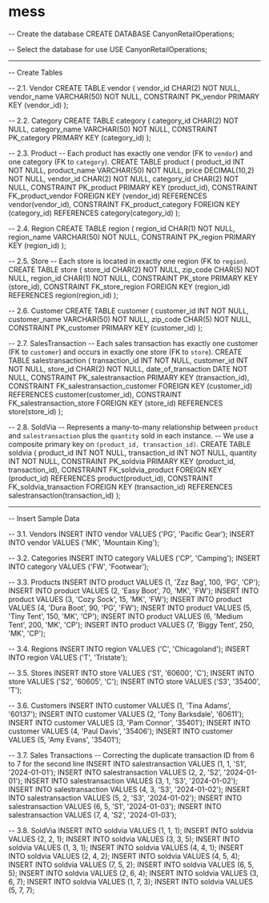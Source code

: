 # mess
-- Create the database
CREATE DATABASE CanyonRetailOperations;

-- Select the database for use
USE CanyonRetailOperations;

---

-- Create Tables

-- 2.1. Vendor
CREATE TABLE vendor (
    vendor_id   CHAR(2)       NOT NULL,
    vendor_name VARCHAR(50)   NOT NULL,
    CONSTRAINT PK_vendor PRIMARY KEY (vendor_id)
);

-- 2.2. Category
CREATE TABLE category (
    category_id   CHAR(2)       NOT NULL,
    category_name VARCHAR(50)   NOT NULL,
    CONSTRAINT PK_category PRIMARY KEY (category_id)
);

-- 2.3. Product
-- Each product has exactly one vendor (FK to `vendor`) and one category (FK to `category`).
CREATE TABLE product (
    product_id     INT           NOT NULL,
    product_name   VARCHAR(50)   NOT NULL,
    price          DECIMAL(10,2) NOT NULL,
    vendor_id      CHAR(2)       NOT NULL,
    category_id    CHAR(2)       NOT NULL,
    CONSTRAINT PK_product PRIMARY KEY (product_id),
    CONSTRAINT FK_product_vendor 
        FOREIGN KEY (vendor_id) REFERENCES vendor(vendor_id),
    CONSTRAINT FK_product_category
        FOREIGN KEY (category_id) REFERENCES category(category_id)
);

-- 2.4. Region
CREATE TABLE region (
    region_id   CHAR(1)       NOT NULL,
    region_name VARCHAR(50)   NOT NULL,
    CONSTRAINT PK_region PRIMARY KEY (region_id)
);

-- 2.5. Store
-- Each store is located in exactly one region (FK to `region`).
CREATE TABLE store (
    store_id   CHAR(2)      NOT NULL,
    zip_code   CHAR(5)      NOT NULL,
    region_id  CHAR(1)      NOT NULL,
    CONSTRAINT PK_store PRIMARY KEY (store_id),
    CONSTRAINT FK_store_region
        FOREIGN KEY (region_id) REFERENCES region(region_id)
);

-- 2.6. Customer
CREATE TABLE customer (
    customer_id   INT          NOT NULL,
    customer_name VARCHAR(50)  NOT NULL,
    zip_code      CHAR(5)      NOT NULL,
    CONSTRAINT PK_customer PRIMARY KEY (customer_id)
);

-- 2.7. SalesTransaction
-- Each sales transaction has exactly one customer (FK to `customer`) and occurs in exactly one store (FK to `store`).
CREATE TABLE salestransaction (
    transaction_id        INT          NOT NULL,
    customer_id           INT          NOT NULL,
    store_id              CHAR(2)      NOT NULL,
    date_of_transaction   DATE         NOT NULL,
    CONSTRAINT PK_salestransaction PRIMARY KEY (transaction_id),
    CONSTRAINT FK_salestransaction_customer
        FOREIGN KEY (customer_id) REFERENCES customer(customer_id),
    CONSTRAINT FK_salestransaction_store
        FOREIGN KEY (store_id) REFERENCES store(store_id)
);

-- 2.8. SoldVia
-- Represents a many-to-many relationship between `product` and `salestransaction` plus the `quantity` sold in each instance.
-- We use a composite primary key on `(product_id, transaction_id)`.
CREATE TABLE soldvia (
    product_id     INT  NOT NULL,
    transaction_id INT  NOT NULL,
    quantity       INT  NOT NULL,
    CONSTRAINT PK_soldvia PRIMARY KEY (product_id, transaction_id),
    CONSTRAINT FK_soldvia_product
        FOREIGN KEY (product_id) REFERENCES product(product_id),
    CONSTRAINT FK_soldvia_transaction
        FOREIGN KEY (transaction_id) REFERENCES salestransaction(transaction_id)
);

---

-- Insert Sample Data

-- 3.1. Vendors
INSERT INTO vendor VALUES ('PG', 'Pacific Gear');
INSERT INTO vendor VALUES ('MK', 'Mountain King');

-- 3.2. Categories
INSERT INTO category VALUES ('CP', 'Camping');
INSERT INTO category VALUES ('FW', 'Footwear');

-- 3.3. Products
INSERT INTO product VALUES (1, 'Zzz Bag',      100, 'PG', 'CP');
INSERT INTO product VALUES (2, 'Easy Boot',     70, 'MK', 'FW');
INSERT INTO product VALUES (3, 'Cozy Sock',     15, 'MK', 'FW');
INSERT INTO product VALUES (4, 'Dura Boot',     90, 'PG', 'FW');
INSERT INTO product VALUES (5, 'Tiny Tent',    150, 'MK', 'CP');
INSERT INTO product VALUES (6, 'Medium Tent',  200, 'MK', 'CP');
INSERT INTO product VALUES (7, 'Biggy Tent',   250, 'MK', 'CP');

-- 3.4. Regions
INSERT INTO region VALUES ('C', 'Chicagoland');
INSERT INTO region VALUES ('T', 'Tristate');

-- 3.5. Stores
INSERT INTO store VALUES ('S1', '60600', 'C');
INSERT INTO store VALUES ('S2', '60605', 'C');
INSERT INTO store VALUES ('S3', '35400', 'T');

-- 3.6. Customers
INSERT INTO customer VALUES (1, 'Tina Adams',     '60137');
INSERT INTO customer VALUES (2, 'Tony Barksdale', '60611');
INSERT INTO customer VALUES (3, 'Pam Connor',     '35401');
INSERT INTO customer VALUES (4, 'Paul Davis',     '35406');
INSERT INTO customer VALUES (5, 'Amy Evans',      '35401');

-- 3.7. Sales Transactions
-- Correcting the duplicate transaction ID from 6 to 7 for the second line
INSERT INTO salestransaction VALUES (1, 1, 'S1', '2024-01-01');
INSERT INTO salestransaction VALUES (2, 2, 'S2', '2024-01-01');
INSERT INTO salestransaction VALUES (3, 1, 'S3', '2024-01-02');
INSERT INTO salestransaction VALUES (4, 3, 'S3', '2024-01-02');
INSERT INTO salestransaction VALUES (5, 2, 'S3', '2024-01-02');
INSERT INTO salestransaction VALUES (6, 5, 'S1', '2024-01-03');
INSERT INTO salestransaction VALUES (7, 4, 'S2', '2024-01-03');

-- 3.8. SoldVia
INSERT INTO soldvia VALUES (1, 1, 1);
INSERT INTO soldvia VALUES (2, 2, 1);
INSERT INTO soldvia VALUES (3, 3, 5);
INSERT INTO soldvia VALUES (1, 3, 1);
INSERT INTO soldvia VALUES (4, 4, 1);
INSERT INTO soldvia VALUES (2, 4, 2);
INSERT INTO soldvia VALUES (4, 5, 4);
INSERT INTO soldvia VALUES (7, 5, 2);
INSERT INTO soldvia VALUES (6, 5, 5);
INSERT INTO soldvia VALUES (2, 6, 4);
INSERT INTO soldvia VALUES (3, 6, 7);
INSERT INTO soldvia VALUES (1, 7, 3);
INSERT INTO soldvia VALUES (5, 7, 7);
